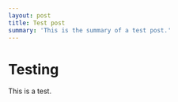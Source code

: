 ```yaml
---
layout: post
title: Test post
summary: 'This is the summary of a test post.'
---
```


# Testing

This is a test.
